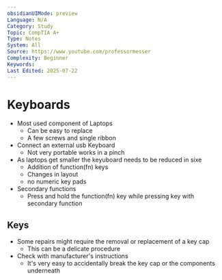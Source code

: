 ```yaml
---
obsidianUIMode: preview
Language: N/A
Category: Study
Topic: CompTIA A+
Type: Notes
System: All
Source: https://www.youtube.com/professormesser
Complexity: Beginner
Keywords: 
Last Edited: 2025-07-22
---
```

# Keyboards
- Most used component of Laptops
	- Can be easy to replace
	- A few screws and single ribbon
- Connect an external usb Keyboard
	- Not very portable works in a pinch
- As laptops get smaller the keyuboard needs to be reduced in sixe
	- Addition of function(fn) keys
	- Changes in layout
	- no numeric key pads
- Secondary functions
	- Press and hold the function(fn) key while pressing key with secondary function

## Keys

- Some repairs might require the removal or replacement of a key cap
	- This can be a delicate procedure
- Check with manufacturer's instructions
	-  It's very easy to accidentally break the key cap or the components underneath